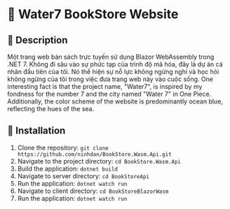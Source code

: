 # 🛒 Water7 BookStore Website
## 📝 Description
Một trang web bán sách trực tuyến sử dụng Blazor WebAssembly trong .NET 7. Không đi sâu vào sự phức tạp của trình độ mã hóa, đây là dự án cá nhân đầu tiên của tôi.
Nó thể hiện sự nỗ lực không ngừng nghỉ và học hỏi không ngừng của tôi trong việc đưa trang web này vào cuộc sống.
One interesting fact is that the project name, "Water7", is inspired by my fondness for the number 7 and the city named "Water 7" in One Piece. 
Additionally, the color scheme of the website is predominantly ocean blue, reflecting the hues of the sea.


## 🚀 Installation
1. Clone the repository: `git clone https://github.com/ninhdan/BookStore.Wasm.Api.git`
2. Navigate to the project directory: `cd BookStore.Wasm.Api`
3. Build the application: `dotnet build`
4. Navigate to server directory: `cd BookStoreApi`
5. Run the application: `dotnet watch run`
6. Navigate to client directory: `cd BookStoreBlazorWasm`
7. Run the application: `dotnet watch run`
